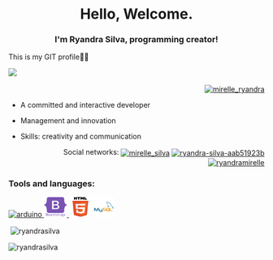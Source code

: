 <h1 align="center">Hello, Welcome.</h1>
<h3 align="center">I'm Ryandra Silva, programming creator!</h3>
<img align="right" height="511em" 
<h1 align="left">This is my GIT profile🙋‍♀️</h1>
<p align="left"> <img src="https://github.com/ryandrasilva.png"/> </p>

<p align="right"> <a href="https://twitter.com/mirelle_ryandra" target="blank"><img src="https://img.shields.io/twitter/follow/mirelle_ryandra?logo=twitter&style=for-the-badge" alt="mirelle_ryandra" /></a> </p>


- A committed and interactive developer

- Management and innovation

- Skills: creativity and communication
 

 <p align="right" >Social networks:  
<a href="https://twitter.com/mirelle_silva" target="blank"><img align="center" src="https://raw.githubusercontent.com/rahuldkjain/github-profile-readme-generator/master/src/images/icons/Social/twitter.svg" alt="mirelle_silva" height="20" width="20" /></a>
<a href="https://linkedin.com/in/ryandra-silva-aab51923b" target="blank"><img align="center" src="https://raw.githubusercontent.com/rahuldkjain/github-profile-readme-generator/master/src/images/icons/Social/linked-in-alt.svg" alt="ryandra-silva-aab51923b" height="20" width="35" /></a>
<a href="https://instagram.com/ryandramirelle" target="blank"><img align="center" src="https://raw.githubusercontent.com/rahuldkjain/github-profile-readme-generator/master/src/images/icons/Social/instagram.svg" alt="ryandramirelle" height="20" width="20" /></a>

<h3 align="left">Tools and languages:</h3>
<a href="https://www.arduino.cc/" target="_blank" rel="noreferrer"> <img src="https://cdn.worldvectorlogo.com/logos/arduino-1.svg" alt="arduino" width="45" height="40"/> </a> <a href="https://getbootstrap.com" target="_blank" rel="noreferrer"> <img src="https://raw.githubusercontent.com/devicons/devicon/master/icons/bootstrap/bootstrap-plain-wordmark.svg" alt="bootstrap" width="45" height="40"/> </a>
<img src="https://raw.githubusercontent.com/devicons/devicon/master/icons/html5/html5-original-wordmark.svg" alt="html5" width="45" height="40"/> <img src="https://raw.githubusercontent.com/devicons/devicon/master/icons/mysql/mysql-original-wordmark.svg" alt="mysql" width="40" height="40"/> 

<p>&nbsp;<img align="center" src="https://github-readme-stats.vercel.app/api?username=ryandrasilva&show_icons=true&locale=en&theme=tokyonight" alt="ryandrasilva" /></p>

<p><img align="center" src="https://github-readme-streak-stats.herokuapp.com/?user=ryandrasilva&&theme=tokyonight" alt="ryandrasilva" /></p>


<!--
**ryandrasilva/ryandrasilva** is a ✨ _special_ ✨ repository because its `README.md` (this file) appears on your GitHub profile.

Here are some ideas to get you started:

- 🔭 I’m currently working on ...
- 🌱 I’m currently learning ...
- 👯 I’m looking to collaborate on ...
- 🤔 I’m looking for help with ...
- 💬 Ask me about ...
- 📫 How to reach me: ...
- 😄 Pronouns: ...
- ⚡ Fun fact: ...
-->
